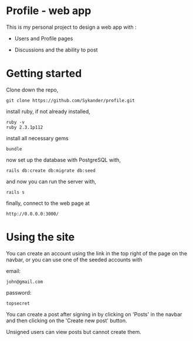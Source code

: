 # Profile - web app

This is my personal project to design a web app with :

* Users and Profile pages

* Discussions and the ability to post

# Getting started

Clone down the repo,

```
git clone https://github.com/Sykander/profile.git
```
install ruby, if not already installed,
```
ruby -v
ruby 2.3.1p112
```
install all necessary gems
```
bundle
```
now set up the database with PostgreSQL with,
```
rails db:create db:migrate db:seed
```
and now you can run the server with,
```
rails s
```
finally, connect to the web page at
```
http://0.0.0.0:3000/
```

# Using the site

You can create an account using the link in the top right of the page on the navbar, or you can use one of the seeded accounts with

email:
```
john@gmail.com
```
password:
```
topsecret
```

You can create a post after signing in by clicking on 'Posts' in the navbar and then clicking on the 'Create new post' button.

Unsigned users can view posts but cannot create them.
